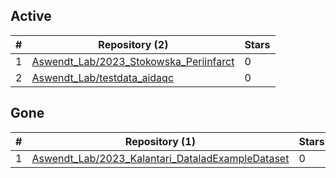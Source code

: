 ## Active
| # | Repository (2) | Stars |
| --- | --- | --- |
| 1 | [Aswendt_Lab/2023_Stokowska_Periinfarct](https://gin.g-node.org/Aswendt_Lab/2023_Stokowska_Periinfarct) | 0 |
| 2 | [Aswendt_Lab/testdata_aidaqc](https://gin.g-node.org/Aswendt_Lab/testdata_aidaqc) | 0 |

## Gone
| # | Repository (1) | Stars |
| --- | --- | --- |
| 1 | [Aswendt_Lab/2023_Kalantari_DataladExampleDataset](https://gin.g-node.org/Aswendt_Lab/2023_Kalantari_DataladExampleDataset) | 0 |
